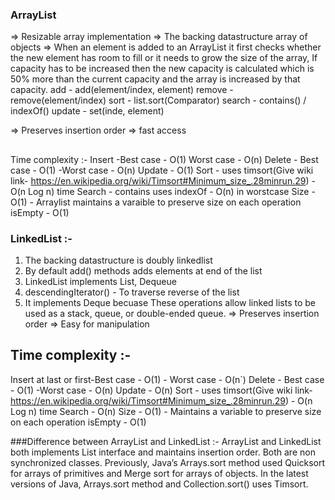 ### ArrayList 
=> Resizable array implementation 
=> The backing datastructure array of objects
=> When an element is added to an ArrayList it first checks whether the new element has room to fill or it needs to grow the size of the array, If capacity has to be increased then the new capacity is calculated which is 50% more than the current capacity and the array is increased by that capacity.
add  - add(element/index, element)
remove  - remove(element/index)
sort - list.sort(Comparator)
search - contains() / indexOf()
update - set(inde, element)

=> Preserves insertion order
=> fast access

##
Time complexity :-
Insert -Best case - O(1) Worst case - O(n)
Delete -  Best case - O(1) -Worst case - O(n)
Update - O(1)
Sort - uses timsort(Give wiki link- https://en.wikipedia.org/wiki/Timsort#Minimum_size_.28minrun.29) - O(n Log n) time
Search - contains uses indexOf - O(n) in worstcase
Size - O(1) - Arraylist maintains a varaible to preserve size on each operation
isEmpty - O(1) 

### LinkedList :-
1. The backing datastructure is doubly linkedlist
2. By default add() methods adds elements at end of the list
3. LinkedList implements List, Dequeue
4. descendingIterator() - To traverse reverse of the list
5. It implements Deque becuase These operations allow linked lists to be used as a stack, queue, or double-ended queue. 
=> Preserves insertion order
=> Easy for manipulation


## Time complexity :-
Insert at last or first-Best case - O(1) - Worst case - O(n`)
Delete -  Best case - O(1) -Worst case - O(n)
Update - O(n)
Sort - uses timsort(Give wiki link- https://en.wikipedia.org/wiki/Timsort#Minimum_size_.28minrun.29) - O(n Log n) time
Search - O(n)
Size - O(1) - Maintains a variable to preserve size on each operation
isEmpty - O(1) 


###Difference between ArrayList and LinkedList :-
ArrayList and LinkedList both implements List interface and maintains insertion order. Both are non synchronized classes.
Previously, Java’s Arrays.sort method used Quicksort for arrays of primitives and Merge sort for arrays of objects. In the latest versions of Java, Arrays.sort method and Collection.sort() uses Timsort.